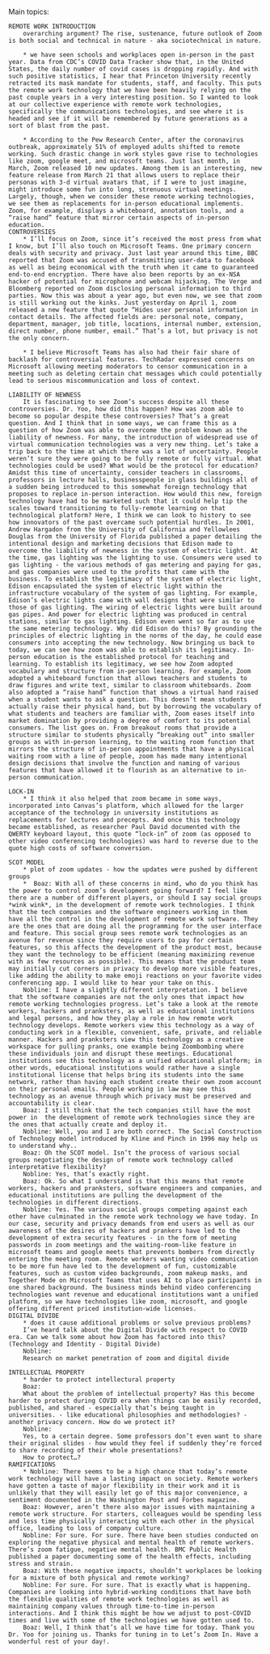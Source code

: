 Main topics:

    REMOTE WORK INTRODUCTION
        overarching argument? The rise, sustenance, future outlook of Zoom is both social and technical in nature - aka sociotechnical in nature.

        * we have seen schools and workplaces open in-person in the past year. Data from CDC’s COVID Data Tracker show that, in the United States, the daily number of covid cases is dropping rapidly. And with such positive statistics, I hear that Princeton University recently retracted its mask mandate for students, staff, and faculty. This puts the remote work technology that we have been heavily relying on the past couple years in a very interesting position. So I wanted to look at our collective experience with remote work technologies, specifically the communications technologies, and see where it is headed and see if it will be remembered by future generations as a sort of blast from the past.

        * According to the Pew Research Center, after the coronavirus outbreak, approximately 51% of employed adults shifted to remote working. Such drastic change in work styles gave rise to technologies like zoom, google meet, and microsoft teams. Just last month, in March, Zoom released 10 new updates. Among them is an interesting, new feature release from March 21 that allows users to replace their personas with 3-d virtual avatars that, if I were to just imagine, might introduce some fun into long, strenuous virtual meetings. Largely, though, when we consider these remote working technologies, we see them as replacements for in-person educational implements. Zoom, for example, displays a whiteboard, annotation tools, and a “raise hand” feature that mirror certain aspects of in-person education.
    CONTROVERSIES
        * I’ll focus on Zoom, since it’s received the most press from what I know, but I’ll also touch on Microsoft Teams. One primary concern deals with security and privacy. Just last year around this time, BBC reported that Zoom was accused of transmitting user-data to facebook as well as being economical with the truth when it came to guaranteed end-to-end encryption. There have also been reports by an ex-NSA hacker of potential for microphone and webcam hijacking. The Verge and Bloomberg reported on Zoom disclosing personal information to third parties. Now this was about a year ago, but even now, we see that zoom is still working out the kinks. Just yesterday on April 1, zoom released a new feature that quote “Hides user personal information in contact details. The affected fields are: personal note, company, department, manager, job title, locations, internal number, extension, direct number, phone number, email.” That’s a lot, but privacy is not the only concern.

        * I believe Microsoft Teams has also had their fair share of backlash for controversial features. TechRadar expressed concerns on Microsoft allowing meeting moderators to censor communication in a meeting such as deleting certain chat messages which could potentially lead to serious miscommunication and loss of context. 
        
    LIABILITY OF NEWNESS
        It is fascinating to see Zoom’s success despite all these controversies. Dr. Yoo, how did this happen? How was zoom able to become so popular despite these controversies? That’s a great question. And I think that in some ways, we can frame this as a question of how Zoom was able to overcome the problem known as the liability of newness. For many, the introduction of widespread use of virtual communication technologies was a very new thing. Let’s take a trip back to the time at which there was a lot of uncertainty. People weren’t sure they were going to be fully remote or fully virtual. What technologies could be used? What would be the protocol for education? Amidst this time of uncertainty, consider teachers in classrooms, professors in lecture halls, businesspeople in glass buildings all of a sudden being introduced to this somewhat foreign technology that proposes to replace in-person interaction. How would this new, foreign technology have had to be marketed such that it could help tip the scales toward transitioning to fully-remote learning on that technological platform? Here, I think we can look to history to see how innovators of the past overcame such potential hurdles. In 2001, Andrew Hargadon from the University of California and Yellowlees Douglas from the University of Florida published a paper detailing the intentional design and marketing decisions that Edison made to overcome the liability of newness in the system of electric light. At the time, gas lighting was the lighting to use. Consumers were used to gas lighting - the various methods of gas metering and paying for gas, and gas companies were used to the profits that came with the business. To establish the legitimacy of the system of electric light, Edison encapsulated the system of electric light within the infrastructure vocabulary of the system of gas lighting. For example, Edison’s electric lights came with wall designs that were similar to those of gas lighting. The wiring of electric lights were built around gas pipes. And power for electric lighting was produced in central stations, similar to gas lighting. Edison even went so far as to use the same metering technology. Why did Edison do this? By grounding the principles of electric lighting in the norms of the day, he could ease consumers into accepting the new technology. Now bringing us back to today, we can see how zoom was able to establish its legitimacy. In-person education is the established protocol for teaching and learning. To establish its legitimacy, we see how Zoom adopted vocabulary and structure from in-person learning. For example, Zoom adopted a whiteboard function that allows teachers and students to draw figures and write text, similar to classroom whiteboards. Zoom also adopted a “raise hand” function that shows a virtual hand raised when a student wants to ask a question. This doesn’t mean students actually raise their physical hand, but by borrowing the vocabulary of what students and teachers are familiar with, Zoom eases itself into market domination by providing a degree of comfort to its potential consumers. The list goes on. From breakout rooms that provide a structure similar to students physically “breaking out” into smaller groups as with in-person learning, to the waiting room function that mirrors the structure of in-person appointments that have a physical waiting room with a line of people, zoom has made many intentional design decisions that involve the function and naming of various features that have allowed it to flourish as an alternative to in-person communication.

    LOCK-IN
        * I think it also helped that zoom became in some ways, incorporated into Canvas’s platform, which allowed for the larger acceptance of the technology in university institutions as replacements for lectures and precepts. And once this technology became established, as researcher Paul David documented with the QWERTY keyboard layout, this quote “lock-in” of zoom (as opposed to other video conferencing technologies) was hard to reverse due to the quote high costs of software conversion. 

    SCOT MODEL
        * plot of zoom updates - how the updates were pushed by different groups
        *  Boaz: With all of these concerns in mind, who do you think has the power to control zoom’s development going forward? I feel like there are a number of different players, or should I say social groups *wink wink*, in the development of remote work technologies. I think that the tech companies and the software engineers working in them have all the control in the development of remote work software. They are the ones that are doing all the programming for the user interface and feature. This social group sees remote work technologies as an avenue for revenue since they require users to pay for certain features, so this affects the development of the product most, because they want the technology to be efficient (meaning maximizing revenue with as few resources as possible). This means that the product team may initially cut corners in privacy to develop more visible features, like adding the ability to make emoji reactions on your favorite video conferencing app. I would like to hear your take on this.
        Nobline: I have a slightly different interpretation. I believe that the software companies are not the only ones that impact how remote working technologies progress. Let’s take a look at the remote workers, hackers and pranksters, as well as educational institutions and legal persons, and how they play a role in how remote work technology develops. Remote workers view this technology as a way of conducting work in a flexible, convenient, safe, private, and reliable manner. Hackers and pranksters view this technology as a creative workspace for pulling pranks, one example being Zoombombing where these individuals join and disrupt these meetings. Educational institutions see this technology as a unified educational platform; in other words, educational institutions would rather have a single institutional license that helps bring its students into the same network, rather than having each student create their own zoom account on their personal emails. People working in law may see this technology as an avenue through which privacy must be preserved and accountability is clear.
        Boaz: I still think that the tech companies still have the most power in  the development of remote work technologies since they are the ones that actually create and deploy it.
        Nobline: Well, you and I are both correct. The Social Construction of Technology model introduced by Kline and Pinch in 1996 may help us to understand why..
        Boaz: Oh the SCOT model. Isn’t the process of various social groups negotiating the design of remote work technology called interpretative flexibility?
        Nobline: Yes, that’s exactly right.
        Boaz: Ok. So what I understand is that this means that remote workers, hackers and pranksters, software engineers and companies, and educational institutions are pulling the development of the technologies in different directions.
        Nobline: Yes. The various social groups competing against each other have culminated in the remote work technology we have today. In our case, security and privacy demands from end users as well as our awareness of the desires of hackers and prankers have led to the development of extra security features - in the form of meeting passwords in zoom meetings and the waiting-room-like feature in microsoft teams and google meets that prevents bombers from directly entering the meeting room. Remote workers wanting video communication to be more fun have led to the development of fun, customizable features, such as custom video backgrounds, zoom makeup masks, and Together Mode on Microsoft Teams that uses AI to place participants in one shared background. The business minds behind video conferencing technologies want revenue and educational institutions want a unified platform, so we have technologies like zoom, microsoft, and google offering different priced institution-wide licenses.
    DIGITAL DIVIDE
        * does it cause additional problems or solve previous problems?
        I’ve heard talk about the Digital Divide with respect to COVID era. Can we talk some about how Zoom has factored into this? (Technology and Identity - Digital Divide)
        Nobline:
        Research on market penetration of zoom and digital divide
    
    INTELLECTUAL PROPERTY
        * harder to protect intellectural property
        Boaz:
        What about the problem of intellectual property? Has this become harder to protect during COVID era when things can be easily recorded, published, and shared - especially that’s being taught in universities. - like educational philosophies and methodologies? - another privacy concern. How do we protect it?
        Nobline:
        Yes, to a certain degree. Some professors don’t even want to share their original slides - how would they feel if suddenly they’re forced to share recording of their whole presentations?
        How to protect…?
    RAMIFICATIONS
        * Nobline: There seems to be a high chance that today’s remote work technology will have a lasting impact on society. Remote workers have gotten a taste of major flexibility in their work and it is unlikely that they will easily let go of this major convenience, a sentiment documented in the Washington Post and Forbes magazine.
        Boaz: However, aren’t there also major issues with maintaining a remote work structure. For starters, colleagues would be spending less and less time physically interacting with each other in the physical office, leading to loss of company culture.
        Nobline: For sure. For sure. There have been studies conducted on exploring the negative physical and mental health of remote workers. There’s zoom fatigue, negative mental health. BMC Public Health published a paper documenting some of the health effects, including stress and strain.
        Boaz: With these negative impacts, shouldn’t workplaces be looking for a mixture of both physical and remote working?
        Nobline: For sure. For sure. That is exactly what is happening. Companies are looking into hybrid-working conditions that have both the flexible qualities of remote work technologies as well as maintaining company values through time-to-time in-person interactions. And I think this might be how we adjust to post-COVID times and live with some of the technologies we have gotten used to.
        Boaz: Well, I think that’s all we have time for today. Thank you Dr. Yoo for joining us. Thanks for tuning in to Let’s Zoom In. Have a wonderful rest of your day!.